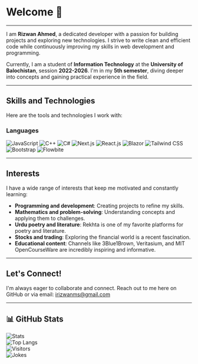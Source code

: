
# Welcome  👋  

---
 
I am **Rizwan Ahmed**, a dedicated developer with a passion for building projects and exploring new technologies. I strive to write clean and efficient code while continuously improving my skills in web development and programming.  

Currently, I am a student of **Information Technology** at the **University of Balochistan**, session **2022-2026**. I'm in my **5th semester**, diving deeper into concepts and gaining practical experience in the field.

---

## **Skills and Technologies**  
Here are the tools and technologies I work with:  

### **Languages**  
![JavaScript](https://img.shields.io/badge/JavaScript-F7DF1E?style=flat&logo=javascript&logoColor=black)   ![C++](https://img.shields.io/badge/C%2B%2B-00599C?style=flat&logo=c%2B%2B&logoColor=white)  ![C#](https://img.shields.io/badge/C%23-239120?style=flat&logo=c-sharp&logoColor=white)  ![Next.js](https://img.shields.io/badge/Next.js-000000?style=flat&logo=nextdotjs&logoColor=white)  ![React.js](https://img.shields.io/badge/React-61DAFB?style=flat&logo=react&logoColor=black)  ![Blazor](https://img.shields.io/badge/Blazor-512BD4?style=flat&logo=blazor&logoColor=white)  ![Tailwind CSS](https://img.shields.io/badge/Tailwind%20CSS-38B2AC?style=flat&logo=tailwind-css&logoColor=white)  ![Bootstrap](https://img.shields.io/badge/Bootstrap-7952B3?style=flat&logo=bootstrap&logoColor=white)  ![Flowbite](https://img.shields.io/badge/Flowbite-38B2AC?style=flat&logo=flowbite&logoColor=white)  

---

## **Interests**  
I have a wide range of interests that keep me motivated and constantly learning:  
- **Programming and development**: Creating projects to refine my skills.  
- **Mathematics and problem-solving**: Understanding concepts and applying them to challenges.  
- **Urdu poetry and literature**: Rekhta is one of my favorite platforms for poetry and literature.  
- **Stocks and trading**: Exploring the financial world is a recent fascination.  
- **Educational content**: Channels like 3Blue1Brown, Veritasium, and MIT OpenCourseWare are incredibly inspiring and informative.

---

## **Let's Connect!**  
I'm always eager to collaborate and connect. Reach out to me here on GitHub or via email: irizwanms@gmail.com

---

## 📊 GitHub Stats  
![Stats](https://github-readme-stats.vercel.app/api?username=rizwanahmed2022&show_icons=true&theme=radical)  
![Top Langs](https://github-readme-stats.vercel.app/api/top-langs/?username=rizwanahmed2022&layout=compact&theme=radical)  
![Visitors](https://komarev.com/ghpvc/?username=rizwanahmed2022&color=red)  
![Jokes](https://readme-jokes.vercel.app/api?theme=radical)  
